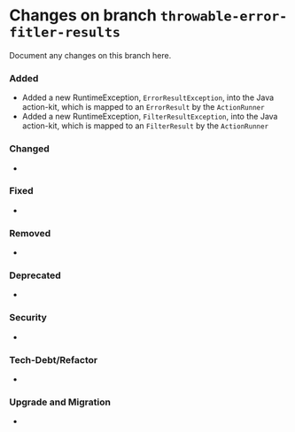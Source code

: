 # Changes on branch `throwable-error-fitler-results`
Document any changes on this branch here.
### Added
- Added a new RuntimeException, `ErrorResultException`, into the Java action-kit, which is mapped to an `ErrorResult` by the `ActionRunner`
- Added a new RuntimeException, `FilterResultException`, into the Java action-kit, which is mapped to an `FilterResult` by the `ActionRunner`

### Changed
- 

### Fixed
- 

### Removed
- 

### Deprecated
- 

### Security
- 

### Tech-Debt/Refactor
- 

### Upgrade and Migration
- 
